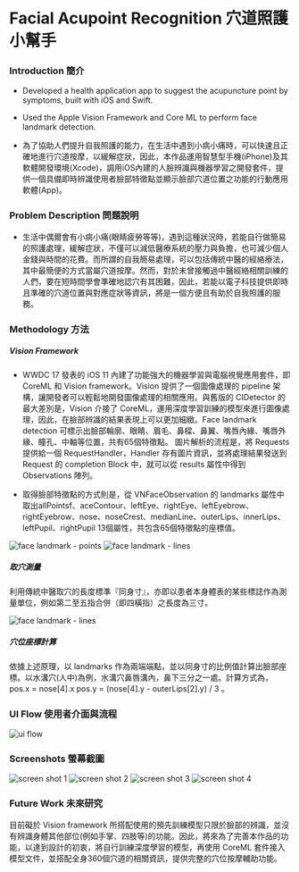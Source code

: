 # Facial Acupoint Recognition 穴道照護小幫手

### Introduction  簡介

- Developed a health application app to suggest the acupuncture point by symptoms, built with iOS and Swift.
- Used the Apple Vision Framework and Core ML to perform face landmark detection.

- 為了協助人們提升自我照護的能力，在生活中遇到小病小痛時，可以快速且正確地進行穴道按摩，以緩解症狀，因此，本作品運用智慧型手機(iPhone)及其軟體開發環境(Xcode)，調用iOS內建的人臉辨識與機器學習之開發套件，提供一個具備即時辨識使用者臉部特徵點並顯示臉部穴道位置之功能的行動應用軟體(App)。


### Problem Description 問題說明

- 生活中偶爾會有小病小痛(眼睛疲勞等等)，遇到這種狀況時，若能自行做簡易的照護處理，緩解症狀，不僅可以減低醫療系統的壓力與負擔，也可減少個人金錢與時間的花費。而所謂的自我簡易處理，可以包括傳統中醫的經絡療法，其中最簡便的方式當屬穴道按摩。然而，對於未曾接觸過中醫經絡相關訓練的人們，要在短時間學會準確地認穴有其困難，因此，若能以電子科技提供即時且準確的穴道位置與對應症狀等資訊，將是一個方便且有助於自我照護的服務。

### Methodology 方法

##### Vision Framework

- WWDC 17 發表的 iOS 11 內建了功能強大的機器學習與電腦視覺應用套件，即 CoreML 和 Vision framework。Vision 提供了一個圖像處理的 pipeline 架構，讓開發者可以輕鬆地開發圖像處理的相關應用。與舊版的 CIDetector 的最大差別是，Vision 介接了 CoreML，運用深度學習訓練的模型來進行圖像處理，因此，在臉部辨識的結果表現上可以更加細緻。Face landmark detection 可標示出臉部輪廓、眼睛、眉毛、鼻樑、鼻翼、嘴唇內緣、嘴唇外緣、瞳孔、中軸等位置，共有65個特徵點。 圖片解析的流程是，將 Requests 提供給一個 RequestHandler，Handler 存有圖片資訊，並將處理結果發送到 Request 的 completion Block 中，就可以從 results 屬性中得到 Observations 陣列。

- 取得臉部特徵點的方式則是，從 VNFaceObservation 的 landmarks 屬性中取出allPointsf、aceContour、leftEye、rightEye、leftEyebrow、rightEyebrow、nose、noseCrest、medianLine、outerLips、innerLips、leftPupil、rightPupil 13個屬性，共包含65個特徵點的座標值。

![face landmark - points](https://github.com/alexislintw/XueDaoCare/blob/master/report/pic1.png)
![face landmark - lines](https://github.com/alexislintw/XueDaoCare/blob/master/report/pic2.png)

##### 取穴測量
利用傳統中醫取穴的長度標準『同身寸』，亦即以患者本身體表的某些標誌作為測量單位，例如第二至五指合併（即四橫指）之長度為三寸。

![face landmark - lines](https://github.com/alexislintw/XueDaoCare/blob/master/report/pic3.png)

##### 穴位座標計算
依據上述原理，以 landmarks 作為兩端端點，並以同身寸的比例值計算出臉部座標。以水溝穴(人中)為例，水溝穴鼻唇溝內，鼻下三分之一處。計算方式為，
pos.x = nose[4].x
pos.y = (nose[4].y - outerLips[2].y) / 3 。

### UI Flow 使用者介面與流程
![ui flow](https://github.com/alexislintw/XueDaoCare/blob/master/report/ui_flow.png)

### Screenshots 螢幕截圖
![screen shot 1](https://github.com/alexislintw/XueDaoCare/blob/master/report/ScreenShot_1.png)
![screen shot 2](https://github.com/alexislintw/XueDaoCare/blob/master/report/ScreenShot_2.png)
![screen shot 3](https://github.com/alexislintw/XueDaoCare/blob/master/report/ScreenShot_3.png)
![screen shot 4](https://github.com/alexislintw/XueDaoCare/blob/master/report/ScreenShot_4.png)

### Future Work 未來研究

目前礙於 Vision framework 所搭配使用的預先訓練模型只限於臉部的辨識，並沒有辨識身體其他部位(例如手掌、四肢等)的功能。因此，將來為了完善本作品的功能，以達到設計的初衷，將自行訓練深度學習的模型，再使用 CoreML 套件接入模型文件，並搭配全身360個穴道的相關資訊，提供完整的穴位按摩輔助功能。
